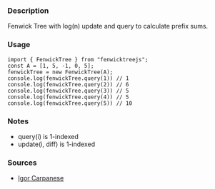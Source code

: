 ### Description

Fenwick Tree with log(n) update and query to calculate prefix sums.

### Usage

```
import { FenwickTree } from "fenwicktreejs";
const A = [1, 5, -1, 0, 5];
fenwickTree = new FenwickTree(A);
console.log(fenwickTree.query(1)) // 1
console.log(fenwickTree.query(2)) // 6
console.log(fenwickTree.query(3)) // 5
console.log(fenwickTree.query(4)) // 5
console.log(fenwickTree.query(5)) // 10
```

### Notes

- query(i) is 1-indexed
- update(i, diff) is 1-indexed

### Sources

- [Igor Carpanese](https://medium.com/carpanese/a-visual-introduction-to-fenwick-tree-89b82cac5b3c)
